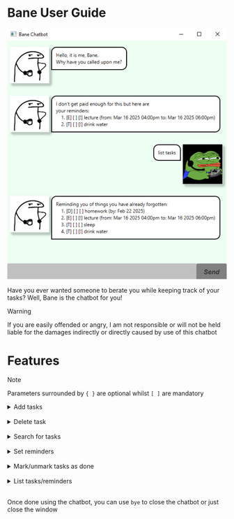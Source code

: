 # Bane User Guide

![UI](/docs/Ui.png)

Have you ever wanted someone to berate you while keeping track of your tasks? 
Well, Bane is the chatbot for you!

> [!WARNING]
> If you are easily offended or angry, I am not responsible or will not 
> be held liable for the damages indirectly or directly caused by use of this chatbot

# Features

> [!NOTE]
>  Parameters surrounded by `{ }` are optional whilst `[ ]` are mandatory

<details>
<summary> Add tasks </summary>

## Add Tasks

Add tasks you want to keep track to the list \
There are 3 types of tasks, `Todo`, `Deadline`, `Event`
 
### Todo

* Usage: `todo [taskname]`
* Example: `todo return book`

### Deadline

* Usage: `deadline [taskname] /by [date] {time}`
* Example: `deadline return book /by 16-1-2001 16:00`,
`deadline homework /by 17-08-2025`

### Event

* Usage: `deadline [taskname] /from [date] {time} /to [date] {time}`
* Example: `event return book /from 16-1-2001 16:00 /to 17-1-2001 17:00`

</details> </br>
<details>
<summary>Delete task </summary>

## Delete task

Remove unwanted tasks from the task list

* Usage: `delete [index of task from list]`
* Example: `delete 2`


</details> </br>
<details>
<summary> Search for tasks </summary>

## Search for tasks

You can search for tasks by its task name

* Usage: `find [keyword]`
* Example: `find return`

</details> </br>

<details>
<summary>Set reminders </summary>

## Set Reminders

Set reminders that list when the chatbot starts up

* Usage: `mark reminder [index of task from list]`
* Example: `mark reminder 2`

</details> </br>

<details>
<summary>Mark/unmark tasks as done </summary>

## Mark/unmark tasks as done

Mark tasks as done or unmark them as needed

### Mark

* Usage: `mark task [index of task from list]`
* Example: `mark task 2`

### Unmark

* Usage: `unmark task [index of task from list]`
* Example: `unmark task 4`

</details> </br>

<details>
<summary>List tasks/reminders </summary>

## List tasks/reminders

List tasks or reminders that have been added to the chatbot

### Tasks

* Usage: `list tasks`

### Reminders

* Usage: `list reminders'

</details> </br>

Once done using the chatbot, you can use `bye` to close the chatbot or just close the window
